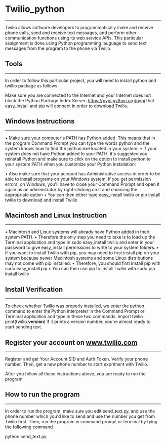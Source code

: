 
# Twilio_python
---------------

Twilio allows software developers to programmatically make and receive phone calls, send and receive text messages, and perform other communication functions using its web service APIs. This particular assignment is done using Python programming lauguage to send text messages from the program to the phone via Twilio. 


## Tools
---------

In order to follow this particular project, you will need to install python and twillio package as follows.

Make sure you are connected to the Internet and your Internet does not block the Python Package Index Server: https://pypi.python.org/pypi that easy_install and pip will connect in order to download Twilio.

## Windows Instructions
-------------------------
•	Make sure your computer's PATH has Python added. This means that in the program Command Prompt you can type the words python and the system knows how to find the python.exe located in your system.
•	If your system does not have Python added to your PATH, it's suggested you reinstall Python and make sure to click on the option to install python to your system PATH when you customize your Python installation:
 
•	Also make sure that your account has Administrative access in order to be able to install programs on your Windows system. If you get permission errors, on Windows, you'll have to close your Command Prompt and open it again as an administrator by right-clicking on it and choosing the appropriate option
•	You can then either type easy_install twilio or pip install twilio to download and install Twilio

## Macintosh and Linux Instruction
------------------------------------
•	Macintosh and Linux systems will already have Python added in their system PATH.
•	Therefore the only step you need to take is to load up the Terminal application and type in sudo easy_install twilio and enter in your password to give easy_install permissions to write to your system folders.
•	If you want to install Twilio with pip, you may need to first install pip on your system because newer Macintosh systems and some Linux distributions may not come with pip installed.
•	Therefore, you should first install pip with sudo easy_install pip
•	You can then use pip to install Twilio with sudo pip install twilio

## Install Verification
------------------------
To check whether Twilio was properly installed, we enter the python command to enter the Python interpreter in the Command Prompt or Terminal application and type in these two commands:
import twilio
print(twilio.__version__)
If it prints a version number, you're almost ready to start sending text. 

## Register your account on www.twilio.com
___________________________________________

Register and get Your Account SID and Auth Token.
Verify your phone number. 
Then, get a new phone number to start expriment with Twilio. 

After you follow all these instructions above, you are ready to run the program

## How to run the program
________________________

In order to run the program, make sure you edit send_text.py, and use the phone number which you'd like to send and use the number you get from Twilio first.
Then, run the program in command prompt or terminal by tying the following command

python send_text.py




